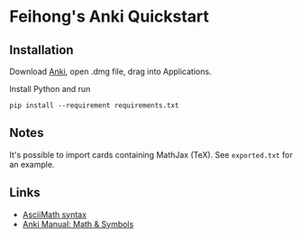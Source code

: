 # Feihong's Anki Quickstart

## Installation

Download [Anki](https://apps.ankiweb.net/), open .dmg file, drag into Applications.

Install Python and run 

    pip install --requirement requirements.txt

## Notes

It's possible to import cards containing MathJax (TeX). See `exported.txt` for an example.

## Links

- [AsciiMath syntax](http://asciimath.org/#syntax)
- [Anki Manual: Math & Symbols](https://docs.ankiweb.net/math.html)
